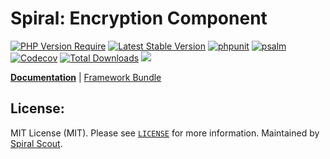 # Spiral: Encryption Component

[![PHP Version Require](https://poser.pugx.org/spiral/encrypter/require/php)](https://packagist.org/packages/spiral/encrypter)
[![Latest Stable Version](https://poser.pugx.org/spiral/encrypter/v/stable)](https://packagist.org/packages/spiral/encrypter)
[![phpunit](https://github.com/spiral/encrypter/actions/workflows/phpunit.yml/badge.svg)](https://github.com/spiral/encrypter/actions)
[![psalm](https://github.com/spiral/encrypter/actions/workflows/psalm.yml/badge.svg)](https://github.com/spiral/encrypter/actions)
[![Codecov](https://codecov.io/gh/spiral/encrypter/branch/master/graph/badge.svg)](https://codecov.io/gh/spiral/encrypter/)
[![Total Downloads](https://poser.pugx.org/spiral/encrypter/downloads)](https://packagist.org/packages/spiral/encrypter)
<a href="https://discord.gg/8bZsjYhVVk"><img src="https://img.shields.io/badge/discord-chat-magenta.svg"></a>

<b>[Documentation](https://spiral.dev/docs/security-encrypter)</b> | [Framework Bundle](https://github.com/spiral/framework)

## License:

MIT License (MIT). Please see [`LICENSE`](./LICENSE) for more information. Maintained by [Spiral Scout](https://spiralscout.com).
